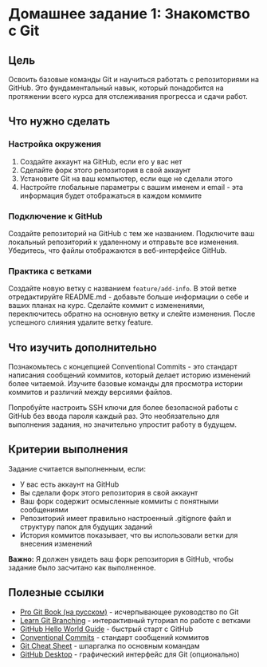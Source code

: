 # Домашнее задание 1: Знакомство с Git

## Цель

Освоить базовые команды Git и научиться работать с репозиториями на GitHub. Это фундаментальный навык, который понадобится на протяжении всего курса для отслеживания прогресса и сдачи работ.

## Что нужно сделать

### Настройка окружения

1. Создайте аккаунт на GitHub, если его у вас нет
2. Сделайте форк этого репозитория в свой аккаунт
3. Установите Git на ваш компьютер, если еще не сделали этого
4. Настройте глобальные параметры с вашим именем и email - эта информация будет отображаться в каждом коммите

### Подключение к GitHub

Создайте репозиторий на GitHub с тем же названием. Подключите ваш локальный репозиторий к удаленному и отправьте все изменения. Убедитесь, что файлы отображаются в веб-интерфейсе GitHub.

### Практика с ветками

Создайте новую ветку с названием `feature/add-info`. В этой ветке отредактируйте README.md - добавьте больше информации о себе и ваших планах на курс. Сделайте коммит с изменениями, переключитесь обратно на основную ветку и слейте изменения. После успешного слияния удалите ветку feature.

## Что изучить дополнительно

Познакомьтесь с концепцией Conventional Commits - это стандарт написания сообщений коммитов, который делает историю изменений более читаемой. Изучите базовые команды для просмотра истории коммитов и различий между версиями файлов.

Попробуйте настроить SSH ключи для более безопасной работы с GitHub без ввода пароля каждый раз. Это необязательно для выполнения задания, но значительно упростит работу в будущем.

## Критерии выполнения

Задание считается выполненным, если:

- У вас есть аккаунт на GitHub
- Вы сделали форк этого репозитория в свой аккаунт
- Ваш форк содержит осмысленные коммиты с понятными сообщениями
- Репозиторий имеет правильно настроенный .gitignore файл и структуру папок для будущих заданий
- История коммитов показывает, что вы использовали ветки для внесения изменений

**Важно:** Я должен увидеть ваш форк репозитория в GitHub, чтобы задание было засчитано как выполненное.

## Полезные ссылки

- [Pro Git Book (на русском)](https://git-scm.com/book/ru/v2) - исчерпывающее руководство по Git
- [Learn Git Branching](https://learngitbranching.js.org/?locale=ru_RU) - интерактивный туториал по работе с ветками
- [GitHub Hello World Guide](https://guides.github.com/activities/hello-world/) - быстрый старт с GitHub
- [Conventional Commits](https://www.conventionalcommits.org/ru/v1.0.0/) - стандарт сообщений коммитов
- [Git Cheat Sheet](https://education.github.com/git-cheat-sheet-education.pdf) - шпаргалка по основным командам
- [GitHub Desktop](https://desktop.github.com/) - графический интерфейс для Git (опционально)
